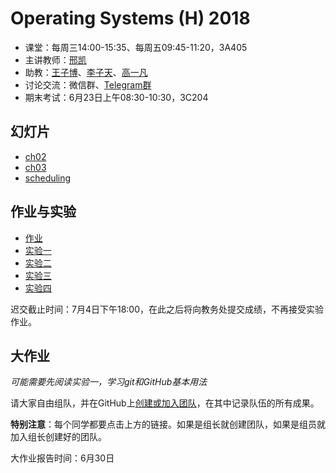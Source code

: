 Operating Systems (H) 2018
==========================

- 课堂：每周三14:00-15:35、每周五09:45-11:20，3A405
- 主讲教师：[邢凯](mailto:kxing@ustc.edu.cn)
- 助教：[王子博](mailto:zbwang@0x01.me)、[李子天](mailto:lizitian@mail.ustc.edu.cn)、[高一凡](mailto:os@yfgao.com)
- 讨论交流：微信群、[Telegram群](https://t.me/joinchat/BgAV9RI8AYGKVeJ5Hb0Q6w)
- 期末考试：6月23日上午08:30-10:30，3C204

幻灯片
------

- [ch02](http://hfs.mirrors.asia/19c518638cc011659c8fc038ee65f88d984f914281759243364739c75a361301?type=application/pdf)
- [ch03](http://hfs.mirrors.asia/06858e4cb87b50a110a4c51504342a78dcf6ff886f29a383e545e216968d7a9f?type=application/pdf)
- [scheduling](http://hfs.mirrors.asia/07b74754e4b48a838dd92d0110d6254766e5564e2a659c8c5f4ce14b74b9c54b?type=application/pdf)

作业与实验
----------

- [作业](homework)
- [实验一](1)
- [实验二](2)
- [实验三](3)
- [实验四](4)

迟交截止时间：7月4日下午18:00，在此之后将向教务处提交成绩，不再接受实验作业。

大作业
------

*可能需要先阅读实验一，学习git和GitHub基本用法*

请大家自由组队，并在GitHub上[创建或加入团队](https://classroom.github.com/g/M5Z0fAhL)，在其中记录队伍的所有成果。

**特别注意**：每个同学都要点击上方的链接。如果是组长就创建团队，如果是组员就加入组长创建好的团队。

大作业报告时间：6月30日
